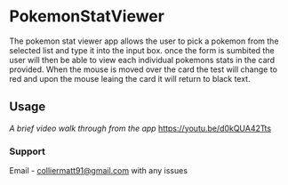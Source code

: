 # PokemonStatViewer

The pokemon stat viewer app allows the user to pick a pokemon from the selected list and type it into the input box. once the form is sumbited the user will then be able to view each individual pokemons stats in the card provided. When the mouse is moved over the card the test will change to red and upon the mouse leaing the card it will return to black text.

## Usage 

*A brief video walk through from the app*
https://youtu.be/d0kQUA42Tts

### Support 
Email - colliermatt91@gmail.com with any issues 

